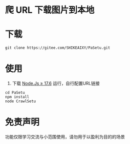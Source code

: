 # 爬 URL 下载图片到本地

# 下载 

```
git clone https://gitee.com/SHIKEAIXY/PaSetu.git
```

# 使用

1. 下载 [Node.Js ≥ 17.6](https://nodejs.cn) 运行，自行配置URL链接

```
cd PaSetu
npm install
node CrawlSetu
```
# 免责声明

功能仅限学习交流与小范围使用，请勿用于以盈利为目的的场景